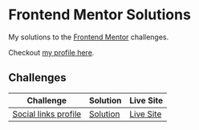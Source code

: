 # Frontend Mentor Solutions

My solutions to the [Frontend Mentor](https://www.frontendmentor.io) challenges.

Checkout [my profile here](https://www.frontendmentor.io/profile/ranmerc).

## Challenges

| Challenge                                                                                        | Solution                                                                                       | Live Site                                                                             |
| ------------------------------------------------------------------------------------------------ | ---------------------------------------------------------------------------------------------- | ------------------------------------------------------------------------------------- |
| [Social links profile](https://www.frontendmentor.io/challenges/social-links-profile-UG32l9m6dQ) | [Solution](https://github.com/ranmerc/frontendmentor-solutions/tree/main/social-links-profile) | [Live Site](https://ranmerc.github.io/frontendmentor-solutions/social-links-profile/) |
